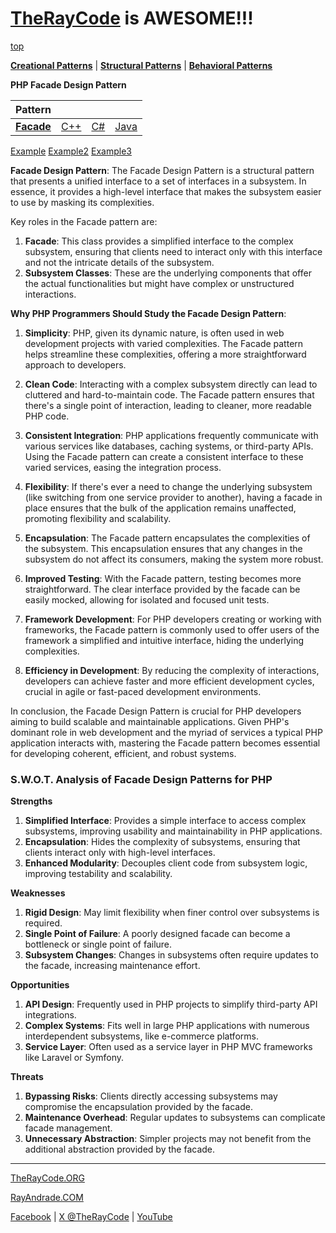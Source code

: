 # [TheRayCode](../../../README.md) is AWESOME!!!

[top](../README.md)

**[Creational Patterns](../README.md)** | **[Structural Patterns](../../Structural/README.md)** | **[Behavioral Patterns](../../Behavioral/README.md)**

**PHP Facade Design Pattern**

|Pattern|   |   |   |
|---|---|---|---|
| [**Facade**](README.md) | [C++](../../../CPP/Structural/Facade/README.md) | [C#](../../../Csharp/Structural/Facade/README.md) | [Java](../../../Java/Structural/Facade/README.md) |

[Example](Example/README.md) [Example2](Example2/README.md) [Example3](Example3/README.md)


**Facade Design Pattern**:
The Facade Design Pattern is a structural pattern that presents a unified interface to a set of interfaces in a subsystem. In essence, it provides a high-level interface that makes the subsystem easier to use by masking its complexities.

Key roles in the Facade pattern are:
1. **Facade**: This class provides a simplified interface to the complex subsystem, ensuring that clients need to interact only with this interface and not the intricate details of the subsystem.
2. **Subsystem Classes**: These are the underlying components that offer the actual functionalities but might have complex or unstructured interactions.

**Why PHP Programmers Should Study the Facade Design Pattern**:
1. **Simplicity**: PHP, given its dynamic nature, is often used in web development projects with varied complexities. The Facade pattern helps streamline these complexities, offering a more straightforward approach to developers.

2. **Clean Code**: Interacting with a complex subsystem directly can lead to cluttered and hard-to-maintain code. The Facade pattern ensures that there's a single point of interaction, leading to cleaner, more readable PHP code.

3. **Consistent Integration**: PHP applications frequently communicate with various services like databases, caching systems, or third-party APIs. Using the Facade pattern can create a consistent interface to these varied services, easing the integration process.

4. **Flexibility**: If there's ever a need to change the underlying subsystem (like switching from one service provider to another), having a facade in place ensures that the bulk of the application remains unaffected, promoting flexibility and scalability.

5. **Encapsulation**: The Facade pattern encapsulates the complexities of the subsystem. This encapsulation ensures that any changes in the subsystem do not affect its consumers, making the system more robust.

6. **Improved Testing**: With the Facade pattern, testing becomes more straightforward. The clear interface provided by the facade can be easily mocked, allowing for isolated and focused unit tests.

7. **Framework Development**: For PHP developers creating or working with frameworks, the Facade pattern is commonly used to offer users of the framework a simplified and intuitive interface, hiding the underlying complexities.

8. **Efficiency in Development**: By reducing the complexity of interactions, developers can achieve faster and more efficient development cycles, crucial in agile or fast-paced development environments.

In conclusion, the Facade Design Pattern is crucial for PHP developers aiming to build scalable and maintainable applications. Given PHP's dominant role in web development and the myriad of services a typical PHP application interacts with, mastering the Facade pattern becomes essential for developing coherent, efficient, and robust systems.

### **S.W.O.T. Analysis of Facade Design Patterns for PHP**

**Strengths**  
1. **Simplified Interface**: Provides a simple interface to access complex subsystems, improving usability and maintainability in PHP applications.  
2. **Encapsulation**: Hides the complexity of subsystems, ensuring that clients interact only with high-level interfaces.  
3. **Enhanced Modularity**: Decouples client code from subsystem logic, improving testability and scalability.

**Weaknesses**  
1. **Rigid Design**: May limit flexibility when finer control over subsystems is required.  
2. **Single Point of Failure**: A poorly designed facade can become a bottleneck or single point of failure.  
3. **Subsystem Changes**: Changes in subsystems often require updates to the facade, increasing maintenance effort.

**Opportunities**  
1. **API Design**: Frequently used in PHP projects to simplify third-party API integrations.  
2. **Complex Systems**: Fits well in large PHP applications with numerous interdependent subsystems, like e-commerce platforms.  
3. **Service Layer**: Often used as a service layer in PHP MVC frameworks like Laravel or Symfony.

**Threats**  
1. **Bypassing Risks**: Clients directly accessing subsystems may compromise the encapsulation provided by the facade.  
2. **Maintenance Overhead**: Regular updates to subsystems can complicate facade management.  
3. **Unnecessary Abstraction**: Simpler projects may not benefit from the additional abstraction provided by the facade.

---


[TheRayCode.ORG](https://www.TheRayCode.org)

[RayAndrade.COM](https://www.RayAndrade.com)

[Facebook](https://www.facebook.com/TheRayCode/) | [X @TheRayCode](https://www.x.com/TheRayCode/) | [YouTube](https://www.youtube.com/TheRayCode/)

